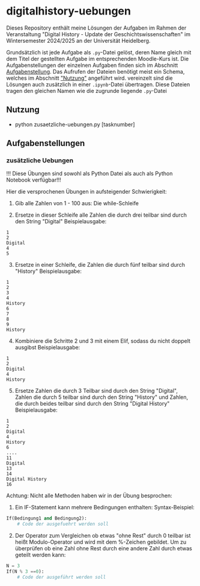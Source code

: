 # digitalhistory-uebungen

Dieses Repository enthält meine Lösungen der Aufgaben im Rahmen der
Veranstaltung "Digital History - Update der Geschichtswissenschaften" im
Wintersemester 2024/2025 an der Universität Heidelberg.

Grundsätzlich ist jede Aufgabe als `.py`-Datei gelöst, deren Name gleich mit dem
Titel der gestellten Aufgabe im entsprechenden Moodle-Kurs ist. Die
Aufgabenstellungen der einzelnen Aufgaben finden sich im Abschnitt
[Aufgabenstellung](#Aufgabenstellung). Das Aufrufen der Dateien benötigt meist
ein Schema, welches im Abschnitt ["Nutzung"](#Nutzung) angeführt wird.
vereinzelt sind die Lösungen auch zusätzlich in einer `.ipynb`-Datei übertragen.
Diese Dateien tragen den gleichen Namen wie die zugrunde liegende `.py`-Datei

## Nutzung

- python zusaetzliche-uebungen.py [tasknumber]

## Aufgabenstellungen

### zusätzliche Uebungen
!!! Diese Übungen sind sowohl als Python Datei als auch als Python Notebook verfügbar!!!


Hier die versprochenen Übungen in aufsteigender Schwierigkeit: 

1) Gib alle Zahlen von 1 - 100 aus: Die while-Schleife

2) Ersetze in dieser Schleife alle Zahlen die durch drei teilbar sind durch den String "Digital" 
Beispielausgabe:
```
1 
2
Digital
4
5
```
3) Ersetze in einer Schleife, die Zahlen die durch fünf teilbar sind durch "History"
Beispielausgabe:
```
1
2
3
4
History
6
7
8
9
History
```
4) Kombiniere die Schritte 2 und 3 mit einem Elif, sodass du nicht doppelt ausgibst 
Beispielausgabe:
```
1
2
Digital
4
History
```
5) Ersetze Zahlen die durch 3 Teilbar sind durch den String "Digital", Zahlen die durch 5 teilbar sind durch den String "History" und Zahlen, die durch beides teilbar sind durch den String "Digital History"
Beispielausgabe:
```
1
2
Digital
4
History
6
....
11
Digital
13
14
Digital History
16
```
Achtung: Nicht alle Methoden haben wir in der Übung besprochen:
1) Ein IF-Statement kann mehrere Bedingungen enthalten: 
Syntax-Beispiel:
```python
If(Bedingung1 and Bedingung2):
    # Code der ausgefuehrt werden soll
```

2) Der Operator zum Vergleichen ob etwas "ohne Rest" durch 0 teilbar ist heißt Modulo-Operator und wird mit dem %-Zeichen gebildet. Um zu überprüfen ob eine Zahl ohne Rest durch eine andere Zahl durch etwas geteilt werden kann:
```python
N = 3
If(N % 3 ==0):
    # Code der ausgeführt werden soll
```
